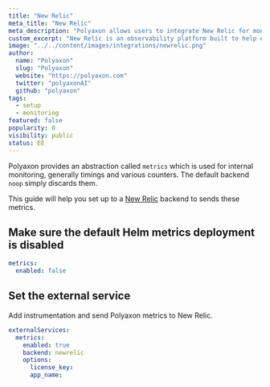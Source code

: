 ```yaml
---
title: "New Relic"
meta_title: "New Relic"
meta_description: "Polyaxon allows users to integrate New Relic for monitoring."
custom_excerpt: "New Relic is an observability platform built to help engineers create more perfect software. From monoliths to serverless, you can instrument everything, then analyze, troubleshoot, and optimize your entire software stack. All from one place."
image: "../../content/images/integrations/newrelic.png"
author:
  name: "Polyaxon"
  slug: "Polyaxon"
  website: "https://polyaxon.com"
  twitter: "polyaxonAI"
  github: "polyaxon"
tags:
  - setup
  - monitoring
featured: false
popularity: 0
visibility: public
status: EE
---
```


Polyaxon provides an abstraction called `metrics` which is used for internal monitoring, generally timings and various counters.
The default backend `noop` simply discards them.

This guide will help you set up to a [New Relic](https://www.newrelic.com/) backend to sends these metrics.

## Make sure the default Helm metrics deployment is disabled

```yaml
metrics:
  enabled: false
```

## Set the external service

Add instrumentation and send Polyaxon metrics to New Relic.

```yaml
externalServices:
  metrics:
    enabled: true
    backend: newrelic
    options:
      license_key:
      app_name:
```
